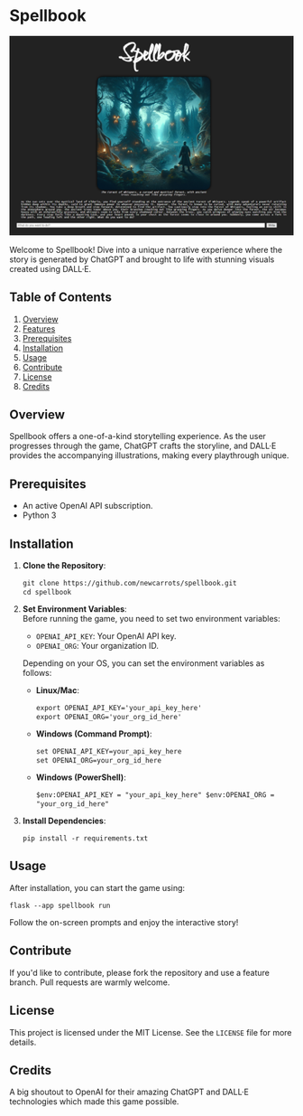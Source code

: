 Spellbook
========================================================

![Spellbook](splash.2.png?raw=true "Spellbook")

Welcome to Spellbook! Dive into a unique narrative experience where the story is generated by ChatGPT and brought to life with stunning visuals created using DALL·E.

Table of Contents
-----------------

1.  [Overview](#overview)
2.  [Features](#features)
3.  [Prerequisites](#prerequisites)
4.  [Installation](#installation)
5.  [Usage](#usage)
6.  [Contribute](#contribute)
7.  [License](#license)
8.  [Credits](#credits)

Overview
--------

Spellbook offers a one-of-a-kind storytelling experience. As the user progresses through the game, ChatGPT crafts the storyline, and DALL·E provides the accompanying illustrations, making every playthrough unique.

Prerequisites
-------------

*   An active OpenAI API subscription.
*   Python 3

Installation
------------

1.  **Clone the Repository**:
    
    ```
    git clone https://github.com/newcarrots/spellbook.git
	cd spellbook
	```
    
2.  **Set Environment Variables**:  
    Before running the game, you need to set two environment variables:
    
    *   `OPENAI_API_KEY`: Your OpenAI API key.
    *   `OPENAI_ORG`: Your organization ID.
    
    Depending on your OS, you can set the environment variables as follows:
    
    *   **Linux/Mac**:
        
        ```
        export OPENAI_API_KEY='your_api_key_here'
		export OPENAI_ORG='your_org_id_here'
        ```
    *   **Windows (Command Prompt)**:
        
        ```
        set OPENAI_API_KEY=your_api_key_here 
		set OPENAI_ORG=your_org_id_here
        ```

    *   **Windows (PowerShell)**:
        ```
        $env:OPENAI_API_KEY = "your_api_key_here" $env:OPENAI_ORG = "your_org_id_here"
		```
        
3.  **Install Dependencies**:
    
    ```
    pip install -r requirements.txt
    ```

Usage
-----

After installation, you can start the game using:

```
flask --app spellbook run
```

Follow the on-screen prompts and enjoy the interactive story!

Contribute
----------

If you'd like to contribute, please fork the repository and use a feature branch. Pull requests are warmly welcome.

License
-------

This project is licensed under the MIT License. See the `LICENSE` file for more details.

Credits
-------

A big shoutout to OpenAI for their amazing ChatGPT and DALL·E technologies which made this game possible.
